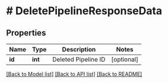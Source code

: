 # # DeletePipelineResponseData

## Properties

Name | Type | Description | Notes
------------ | ------------- | ------------- | -------------
**id** | **int** | Deleted Pipeline ID | [optional]

[[Back to Model list]](../README.md#documentation-for-models) [[Back to API list]](../README.md#documentation-for-api-endpoints) [[Back to README]](../README.md)
